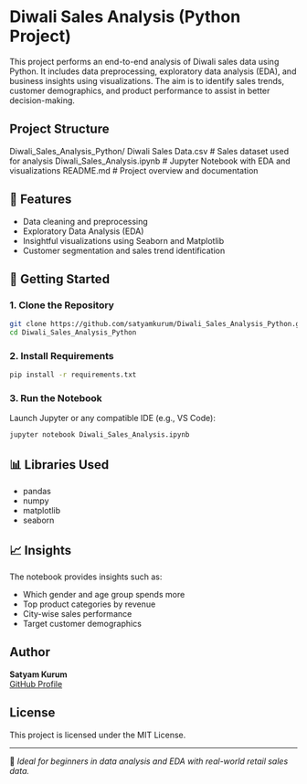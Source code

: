 #  Diwali Sales Analysis (Python Project)

This project performs an end-to-end analysis of Diwali sales data using Python. It includes data preprocessing, exploratory data analysis (EDA), and business insights using visualizations. The aim is to identify sales trends, customer demographics, and product performance to assist in better decision-making.

##  Project Structure

Diwali_Sales_Analysis_Python/
Diwali Sales Data.csv              # Sales dataset used for analysis
Diwali_Sales_Analysis.ipynb       # Jupyter Notebook with EDA and visualizations
README.md                          # Project overview and documentation


## 📌 Features

- Data cleaning and preprocessing
- Exploratory Data Analysis (EDA)
- Insightful visualizations using Seaborn and Matplotlib
- Customer segmentation and sales trend identification

## 🚀 Getting Started

### 1. Clone the Repository

```bash
git clone https://github.com/satyamkurum/Diwali_Sales_Analysis_Python.git
cd Diwali_Sales_Analysis_Python
```

### 2. Install Requirements

```bash
pip install -r requirements.txt
```

### 3. Run the Notebook

Launch Jupyter or any compatible IDE (e.g., VS Code):

```bash
jupyter notebook Diwali_Sales_Analysis.ipynb
```

## 📊 Libraries Used

- pandas
- numpy
- matplotlib
- seaborn

## 📈 Insights

The notebook provides insights such as:
- Which gender and age group spends more
- Top product categories by revenue
- City-wise sales performance
- Target customer demographics

##  Author

**Satyam Kurum**  
[GitHub Profile](https://github.com/satyamkurum)

## License

This project is licensed under the MIT License.

---

📌 *Ideal for beginners in data analysis and EDA with real-world retail sales data.*
